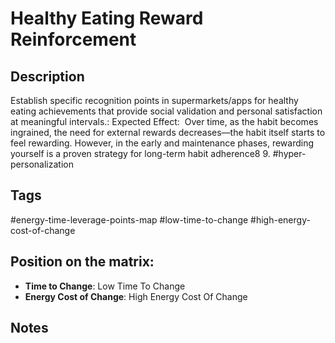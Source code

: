 # Healthy Eating Reward Reinforcement

## Description
Establish specific recognition points in supermarkets/apps for healthy eating achievements that provide social validation and personal satisfaction at meaningful intervals.: Expected Effect:  Over time, as the habit becomes ingrained, the need for external rewards decreases—the habit itself starts to feel rewarding. However, in the early and maintenance phases, rewarding yourself is a proven strategy for long-term habit adherence8 9.   #hyper-personalization

## Tags
#energy-time-leverage-points-map #low-time-to-change #high-energy-cost-of-change

## Position on the matrix:
- **Time to Change**: Low Time To Change
- **Energy Cost of Change**: High Energy Cost Of Change

## Notes
<!-- Add your notes here -->
